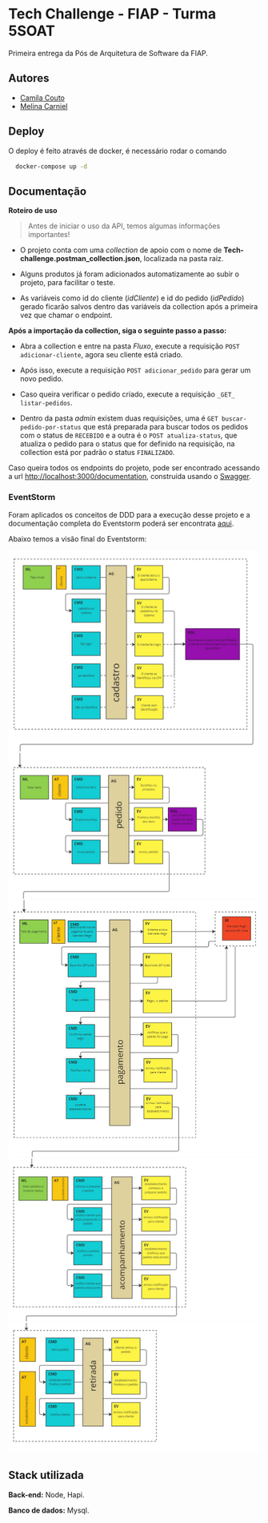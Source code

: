 
# Tech Challenge - FIAP - Turma 5SOAT

Primeira entrega da Pós de Arquitetura de Software da FIAP.
## Autores

- [Camila Couto](https://github.com/miika07)
- [Melina Carniel](https://github.com/melcarniel)
## Deploy

O deploy é feito através de docker, é necessário rodar o comando 

```bash
  docker-compose up -d
```

## Documentação

**Roteiro de uso**

>Antes de iniciar o uso da API, temos algumas informações importantes!

- O projeto conta com uma _collection_ de apoio com o nome de **Tech-challenge.postman_collection.json**, localizada na pasta raiz. 

- Alguns produtos já foram adicionados automatizamente ao subir o projeto, para facilitar o teste.

- As variáveis como id do cliente (_idCliente_) e id do pedido (_idPedido_) gerado ficarão salvos dentro das variáveis da collection após a primeira vez que chamar o endpoint.


**Após a importação da collection, siga o seguinte passo a passo:**

- Abra a collection e entre na pasta _Fluxo_, execute a requisição ```POST adicionar-cliente```, agora seu cliente está criado.

- Após isso, execute a requisição ```POST adicionar_pedido``` para gerar um novo pedido.

- Caso queira verificar o pedido criado, execute a requisição ```_GET_  listar-pedidos```.

- Dentro da pasta _admin_ existem duas requisições, uma é ```GET buscar-pedido-por-status``` que está preparada para buscar todos os pedidos com o status de ```RECEBIDO``` e a outra é o ```POST atualiza-status```, que atualiza o pedido para o status que for definido na requisição, na collection está por padrão o status ```FINALIZADO```.

Caso queira todos os endpoints do projeto, pode ser encontrado acessando a url 
[http://localhost:3000/documentation](http://localhost:3000/documentation), construída usando o [Swagger](https://swagger.io).


### EventStorm

Foram aplicados os conceitos de DDD para a execução desse projeto e a documentação completa do Eventstorm poderá ser encontrata [aqui](https://miro.com/app/board/uXjVN6Inkus=/).


Abaixo temos a visão final do Eventstorm:

![Cadastro](src/assets/eventstorm/cadastro.jpg)
![Pedido](src/assets/eventstorm/pedido.jpg)
![Pagamento](src/assets/eventstorm/pagamento.jpg)
![Acompanhamento](src/assets/eventstorm/acompanhamento.jpg)
![Retirada](src/assets/eventstorm/retirada.jpg)
## Stack utilizada

**Back-end:** Node, Hapi.

**Banco de dados:** Mysql.